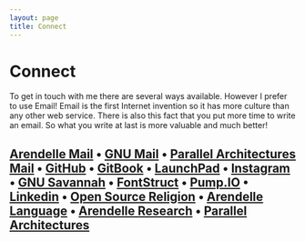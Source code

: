 ```yaml
---
layout: page
title: Connect
---
```

# Connect
To get in touch with me there are several ways available. However I prefer to use Email! Email is the first Internet invention so it has more culture than any other web service. There is also this fact that you put more time to write an email. So what you write at last is more valuable and much better!<br>

## [Arendelle Mail](mailto:k@arendelle.org) • [GNU Mail](mailto:kary@gnu.org) • [Parallel Architectures Mail](mailto:kary@thepa.mx) • [GitHub](http://github.com/pmkary) • [GitBook](https://www.gitbook.io/@kary) • [LaunchPad](https://launchpad.net/~pmkary) • [Instagram](http://http://instagram.com/pmkary) • [GNU Savannah](http://savannah.gnu.org/users/kary) • [FontStruct](http://fontstruct.com/fontstructors/pmkary) • [Pump.IO](https://hotpump.net/pmkary) • [Linkedin](https://www.linkedin.com/profile/view?id=367983731&trk=nav_responsive_tab_profile_pic) • [Open Source Religion](www.opensourcereligion.net/profile/PouyaKary?xg_source=activity) • [Arendelle Language](http://arendelle.org) • [Arendelle Research](http://research.arendelle.org/people/kary) • [Parallel Architectures](http://thepa.mx)